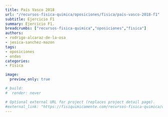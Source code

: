 ```yaml
---
title: País Vasco 2018
url: "/recursos-fisica-quimica/oposiciones/fisica/pais-vasco-2018-f1"
subtitle: Ejercicio F1
summary: Ejercicio F1.
breadcrumbs: ["recursos-fisica-quimica","oposiciones","fisica"]
authors:
- rodrigo-alcaraz-de-la-osa
- jesica-sanchez-mazon
tags:
- oposiciones
- ondas
categories:
- Física

image:
  preview_only: true

#_build:
#  render: never

# Optional external URL for project (replaces project detail page).
#external_link: "https://fisiquimicamente.com/recursos-fisica-quimica/oposiciones/fisica/pais-vasco-2018-f1/pais-vasco-2018-f1.pdf"
---
```


<!-- <iframe src="https://docs.google.com/viewer?url=https://fisiquimicamente.com/recursos-fisica-quimica/oposiciones/fisica/pais-vasco-2018-f1/pais-vasco-2018-f1.pdf&embedded=true" style="width: 100vw; height: 500px; position: relative; left: 50%; right: 50%; margin-left: -50vw; margin-right: -50vw;" frameborder="0"></iframe> -->

<div id="adobe-dc-view" style="width: 100vw; position: relative; left: 50%; right: 50%; margin-left: -50vw; margin-right: -50vw;"></div>
<script src="https://documentcloud.adobe.com/view-sdk/main.js"></script>
<script type="text/javascript">
	document.addEventListener("adobe_dc_view_sdk.ready", function(){ 
		var adobeDCView = new AdobeDC.View({clientId: "5b6be996ab824b0e8113830d11740fa3", divId: "adobe-dc-view"});
		adobeDCView.previewFile({
			content:{location: {url: "https://fisiquimicamente.com/recursos-fisica-quimica/oposiciones/fisica/pais-vasco-2018-f1/pais-vasco-2018-f1.pdf"}},
			metaData:{fileName: "pais-vasco-2018-f1.pdf"}
		}, {embedMode: "IN_LINE"});
	});
</script>